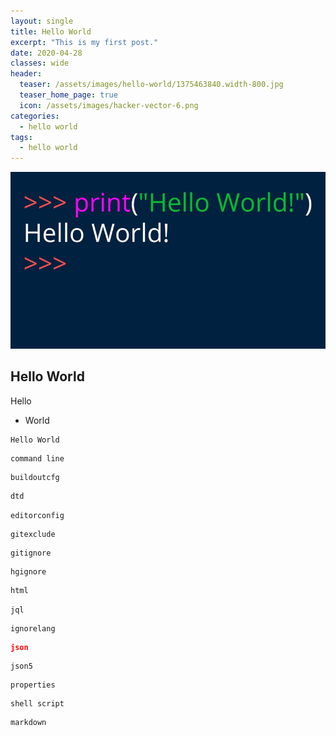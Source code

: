 ```yaml
---
layout: single
title: Hello World
excerpt: "This is my first post."
date: 2020-04-28
classes: wide
header:
  teaser: /assets/images/hello-world/1375463840.width-800.jpg
  teaser_home_page: true
  icon: /assets/images/hacker-vector-6.png
categories:
  - hello world
tags:
  - hello world
---
```


![](/assets/images/hello-world/1375463840.width-800.jpg)

## Hello World
Hello
- World

```
Hello World
```

```commandline
command line
```

```buildoutcfg
buildoutcfg
```

```dtd
dtd
```

```editorconfig
editorconfig
```

```gitexclude
gitexclude
```

```gitignore
gitignore
```

```hgignore
hgignore
```

```html
html
```

```jql
jql
```

```ignorelang
ignorelang
```

```json
json
```

```json5
json5
```

```properties
properties
```

```shell script
shell script
```

```markdown
markdown
```
